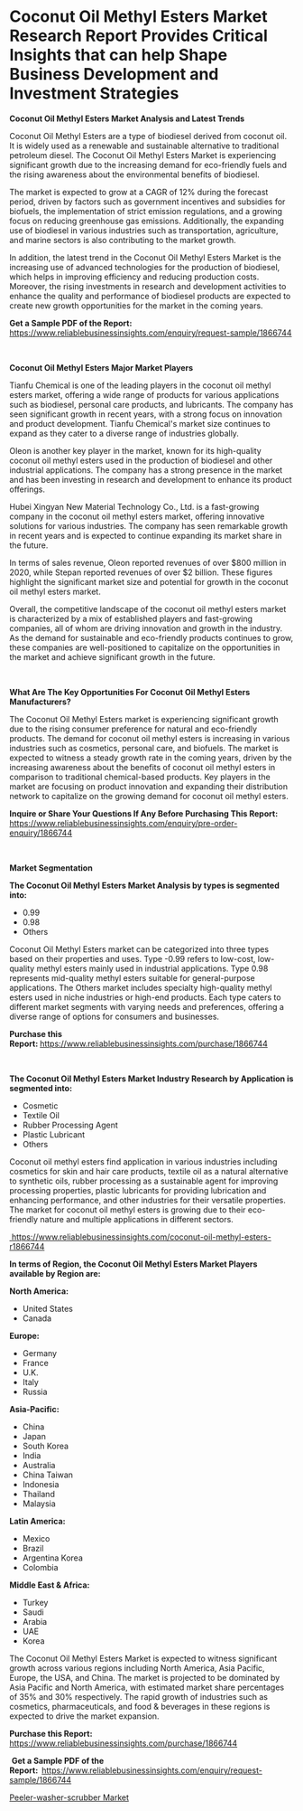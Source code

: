 <p><h1>Coconut Oil Methyl Esters Market Research Report Provides Critical Insights that can help Shape Business Development and Investment Strategies</h1></p><p><strong>Coconut Oil Methyl Esters Market Analysis and Latest Trends</strong></p>
<p><p>Coconut Oil Methyl Esters are a type of biodiesel derived from coconut oil. It is widely used as a renewable and sustainable alternative to traditional petroleum diesel. The Coconut Oil Methyl Esters Market is experiencing significant growth due to the increasing demand for eco-friendly fuels and the rising awareness about the environmental benefits of biodiesel.</p><p>The market is expected to grow at a CAGR of 12% during the forecast period, driven by factors such as government incentives and subsidies for biofuels, the implementation of strict emission regulations, and a growing focus on reducing greenhouse gas emissions. Additionally, the expanding use of biodiesel in various industries such as transportation, agriculture, and marine sectors is also contributing to the market growth.</p><p>In addition, the latest trend in the Coconut Oil Methyl Esters Market is the increasing use of advanced technologies for the production of biodiesel, which helps in improving efficiency and reducing production costs. Moreover, the rising investments in research and development activities to enhance the quality and performance of biodiesel products are expected to create new growth opportunities for the market in the coming years.</p></p>
<p><strong>Get a Sample PDF of the Report:&nbsp;</strong> <a href="https://www.reliablebusinessinsights.com/enquiry/request-sample/1866744">https://www.reliablebusinessinsights.com/enquiry/request-sample/1866744</a></p>
<p>&nbsp;</p>
<p><strong>Coconut Oil Methyl Esters Major Market Players</strong></p>
<p><p>Tianfu Chemical is one of the leading players in the coconut oil methyl esters market, offering a wide range of products for various applications such as biodiesel, personal care products, and lubricants. The company has seen significant growth in recent years, with a strong focus on innovation and product development. Tianfu Chemical's market size continues to expand as they cater to a diverse range of industries globally.</p><p>Oleon is another key player in the market, known for its high-quality coconut oil methyl esters used in the production of biodiesel and other industrial applications. The company has a strong presence in the market and has been investing in research and development to enhance its product offerings.</p><p>Hubei Xingyan New Material Technology Co., Ltd. is a fast-growing company in the coconut oil methyl esters market, offering innovative solutions for various industries. The company has seen remarkable growth in recent years and is expected to continue expanding its market share in the future.</p><p>In terms of sales revenue, Oleon reported revenues of over $800 million in 2020, while Stepan reported revenues of over $2 billion. These figures highlight the significant market size and potential for growth in the coconut oil methyl esters market.</p><p>Overall, the competitive landscape of the coconut oil methyl esters market is characterized by a mix of established players and fast-growing companies, all of whom are driving innovation and growth in the industry. As the demand for sustainable and eco-friendly products continues to grow, these companies are well-positioned to capitalize on the opportunities in the market and achieve significant growth in the future.</p></p>
<p>&nbsp;</p>
<p><strong>What Are The Key Opportunities For Coconut Oil Methyl Esters Manufacturers?</strong></p>
<p><p>The Coconut Oil Methyl Esters market is experiencing significant growth due to the rising consumer preference for natural and eco-friendly products. The demand for coconut oil methyl esters is increasing in various industries such as cosmetics, personal care, and biofuels. The market is expected to witness a steady growth rate in the coming years, driven by the increasing awareness about the benefits of coconut oil methyl esters in comparison to traditional chemical-based products. Key players in the market are focusing on product innovation and expanding their distribution network to capitalize on the growing demand for coconut oil methyl esters.</p></p>
<p><strong>Inquire or Share Your Questions If Any Before Purchasing This Report:</strong> <a href="https://www.reliablebusinessinsights.com/enquiry/pre-order-enquiry/1866744">https://www.reliablebusinessinsights.com/enquiry/pre-order-enquiry/1866744</a></p>
<p>&nbsp;</p>
<p><strong>Market Segmentation</strong></p>
<p><strong>The Coconut Oil Methyl Esters Market Analysis by types is segmented into:</strong></p>
<p><ul><li>0.99</li><li>0.98</li><li>Others</li></ul></p>
<p><p>Coconut Oil Methyl Esters market can be categorized into three types based on their properties and uses. Type -0.99 refers to low-cost, low-quality methyl esters mainly used in industrial applications. Type 0.98 represents mid-quality methyl esters suitable for general-purpose applications. The Others market includes specialty high-quality methyl esters used in niche industries or high-end products. Each type caters to different market segments with varying needs and preferences, offering a diverse range of options for consumers and businesses.</p></p>
<p><strong>Purchase this Report:&nbsp;</strong><a href="https://www.reliablebusinessinsights.com/purchase/1866744">https://www.reliablebusinessinsights.com/purchase/1866744</a></p>
<p>&nbsp;</p>
<p><strong>The Coconut Oil Methyl Esters Market Industry Research by Application is segmented into:</strong></p>
<p><ul><li>Cosmetic</li><li>Textile Oil</li><li>Rubber Processing Agent</li><li>Plastic Lubricant</li><li>Others</li></ul></p>
<p><p>Coconut oil methyl esters find application in various industries including cosmetics for skin and hair care products, textile oil as a natural alternative to synthetic oils, rubber processing as a sustainable agent for improving processing properties, plastic lubricants for providing lubrication and enhancing performance, and other industries for their versatile properties. The market for coconut oil methyl esters is growing due to their eco-friendly nature and multiple applications in different sectors.</p></p>
<p><a href="https://www.reliablebusinessinsights.com/coconut-oil-methyl-esters-r1866744">&nbsp;https://www.reliablebusinessinsights.com/coconut-oil-methyl-esters-r1866744</a></p>
<p><strong>In terms of Region, the Coconut Oil Methyl Esters Market Players available by Region are:</strong></p>
<p>
    <p> <strong> North America: </strong>
        <ul>
            <li>United States</li>
            <li>Canada</li>
        </ul>
        </p> 
    <p> <strong> Europe: </strong>
        <ul>
            <li>Germany</li>
            <li>France</li>
            <li>U.K.</li>
            <li>Italy</li>
            <li>Russia</li>
        </ul>
        </p> 
    <p> <strong> Asia-Pacific: </strong>
        <ul>
            <li>China</li>
            <li>Japan</li>
            <li>South Korea</li>
            <li>India</li>
            <li>Australia</li>
            <li>China Taiwan</li>
            <li>Indonesia</li>
            <li>Thailand</li>
            <li>Malaysia</li>
        </ul>
        </p> 
    <p> <strong> Latin America: </strong>
        <ul>
            <li>Mexico</li>
            <li>Brazil</li>
            <li>Argentina Korea</li>
            <li>Colombia</li>
        </ul>
        </p> 
    <p> <strong> Middle East & Africa: </strong>
        <ul>
            <li>Turkey</li>
            <li>Saudi</li>
            <li>Arabia</li>
            <li>UAE</li>
            <li>Korea</li>
        </ul>
    </p>
    </p>
<p><p>The Coconut Oil Methyl Esters Market is expected to witness significant growth across various regions including North America, Asia Pacific, Europe, the USA, and China. The market is projected to be dominated by Asia Pacific and North America, with estimated market share percentages of 35% and 30% respectively. The rapid growth of industries such as cosmetics, pharmaceuticals, and food & beverages in these regions is expected to drive the market expansion.</p></p>
<p><strong>Purchase this Report: </strong><a href="https://www.reliablebusinessinsights.com/purchase/1866744">https://www.reliablebusinessinsights.com/purchase/1866744</a></p>
<p>&nbsp;<strong>Get a Sample PDF of the Report:&nbsp;&nbsp;</strong><a href="https://www.reliablebusinessinsights.com/enquiry/request-sample/1866744">https://www.reliablebusinessinsights.com/enquiry/request-sample/1866744</a></p>
<p><strong></strong></p>
<p><p><a href="https://view.publitas.com/reportprime-1/global-peeler-washer-scrubber-market-size-is-expected-to-reach-at-a-cagr-of-4-4-and-this-report-covers-market-growth-trend-opportunity-and-forecast-2024-2031/">Peeler-washer-scrubber Market</a></p></p>